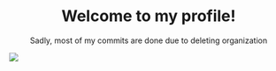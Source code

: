 <h1 align="center">Welcome to my profile!</h1>
<p align="center">Sadly, most of my commits are done due to deleting organization</p>

<a href="https://github.com/BombayV">
  <img align="center" src="https://github-readme-stats.vercel.app/api?username=BombayV&count_private=true&show_icons=true&theme=omni"/>
</a>
